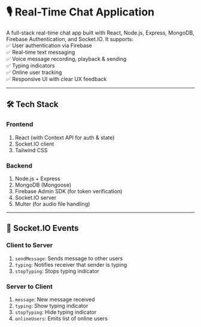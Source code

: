# 🎙 **Real-Time Chat Application**

A full-stack real-time chat app built with React, Node.js, Express, MongoDB, Firebase Authentication, and Socket.IO. It supports:  
✅ User authentication via Firebase  
✅ Real-time text messaging  
✅ Voice message recording, playback & sending  
✅ Typing indicators  
✅ Online user tracking  
✅ Responsive UI with clear UX feedback  

---

## 🛠 **Tech Stack**

### **Frontend**
1. React (with Context API for auth & state)  
2. Socket.IO client  
3. Tailwind CSS  

### **Backend**
1. Node.js + Express  
2. MongoDB (Mongoose)  
3. Firebase Admin SDK (for token verification)  
4. Socket.IO server  
5. Multer (for audio file handling)  

---

## 📡 **Socket.IO Events**

### **Client to Server**
1. `sendMessage`: Sends message to other users  
2. `typing`: Notifies receiver that sender is typing  
3. `stopTyping`: Stops typing indicator  

### **Server to Client**
1. `message`: New message received  
2. `typing`: Show typing indicator  
3. `stopTyping`: Hide typing indicator  
4. `onlineUsers`: Emits list of online users  
